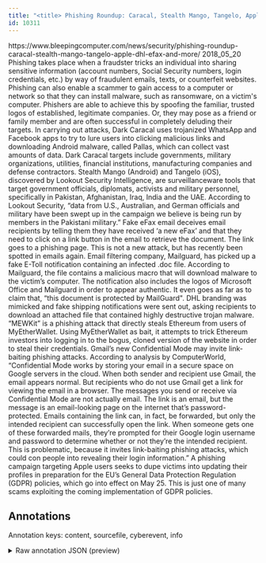 ```yaml
---
title: "<title> Phishing Roundup: Caracal, Stealth Mango, Tangelo, Apple, DHL, eFax & More </title>"
id: 10311
---
```


<title> Phishing Roundup: Caracal, Stealth Mango, Tangelo, Apple, DHL, eFax & More </title>
<source> https://www.bleepingcomputer.com/news/security/phishing-roundup-caracal-stealth-mango-tangelo-apple-dhl-efax-and-more/ </source>
<date> 2018_05_20 </date>
<text>
Phishing takes place when a fraudster tricks an individual into sharing sensitive information (account numbers, Social Security numbers, login credentials, etc.) by way of fraudulent emails, texts, or counterfeit websites. Phishing can also enable a scammer to gain access to a computer or network so that they can install malware, such as ransomware, on a victim's computer. Phishers are able to achieve this by spoofing the familiar, trusted logos of established, legitimate companies. Or, they may pose as a friend or family member and are often successful in completely deluding their targets. 
    In carrying out attacks, Dark Caracal uses trojanized WhatsApp and Facebook apps to try to lure users into clicking malicious links and downloading Android malware, called Pallas, which can collect vast amounts of data. Dark Caracal targets include governments, military organizations, utilities, financial institutions, manufacturing companies and defense contractors.
    Stealth Mango (Android) and Tangelo (iOS), discovered by Lookout Security Intelligence, are surveillanceware tools that target government officials, diplomats, activists and military personnel, specifically in Pakistan, Afghanistan, Iraq, India and the UAE. According to Lookout Security, “data from U.S., Australian, and German officials and military have been swept up in the campaign we believe is being run by members in the Pakistani military.”
    Fake eFax email deceives email recipients by telling them they have received ‘a new eFax’ and that they need to click on a link button in the email to retrieve the document. The link goes to a phishing page. This is not a new attack, but has recently been spotted in emails again.
    Email filtering company, Mailguard, has picked up a fake E-Toll notification containing an infected .doc file. According to Mailguard, the file contains a malicious macro that will download malware to the victim’s computer. The notification also includes the logos of Microsoft Office and Mailguard in order to appear authentic. It even goes as far as to claim that, “this document is protected by MailGuard".
    DHL branding was mimicked and fake shipping notifications were sent out, asking recipients to download an attached file that contained highly destructive trojan malware.     
    “MEWKit” is a phishing attack that directly steals Ethereum from users of MyEtherWallet. Using MyEtherWallet as bait, it attempts to trick Ethereum investors into logging in to the bogus, cloned version of the website in order to steal their credentials.   
    Gmail’s new Confidential Mode may invite link-baiting phishing attacks. According to analysis by ComputerWorld, “Confidential Mode works by storing your email in a secure space on Google servers in the cloud. When both sender and recipient use Gmail, the email appears normal. But recipients who do not use Gmail get a link for viewing the email in a browser. The messages you send or receive via Confidential Mode are not actually email. The link is an email, but the message is an email-looking page on the internet that’s password-protected. Emails containing the link can, in fact, be forwarded, but only the intended recipient can successfully open the link. When someone gets one of these forwarded mails, they’re prompted for their Google login username and password to determine whether or not they’re the intended recipient. This is problematic, because it invites link-baiting phishing attacks, which could con people into revealing their login information.”
    A phishing campaign targeting Apple users seeks to dupe victims into updating their profiles in preparation for the EU’s General Data Protection Regulation (GDPR) policies, which go into effect on May 25. This is just one of many scams exploiting the coming implementation of GDPR policies.
</text>



## Annotations

Annotation keys: content, sourcefile, cyberevent, info

<details>
<summary>Raw annotation JSON (preview)</summary>

```json
{
  "content": "Phishing takes place when a fraudster tricks an individual into sharing sensitive information (account numbers, Social Security numbers, login credentials, etc.) by way of fraudulent emails, texts, or counterfeit websites. Phishing can also enable a scammer to gain access to a computer or network so that they can install malware, such as ransomware, on a victim's computer. Phishers are able to achieve this by spoofing the familiar, trusted logos of established, legitimate companies. Or, they may pose as a friend or family member and are often successful in completely deluding their targets.      In carrying out attacks, Dark Caracal uses trojanized WhatsApp and Facebook apps to try to lure users into clicking malicious links and downloading Android malware, called Pallas, which can collect vast amounts of data. Dark Caracal targets include governments, military organizations, utilities, financial institutions, manufacturing companies and defense contractors.     Stealth Mango (Android) and Tangelo (iOS), discovered by Lookout Security Intelligence, are surveillanceware tools that target government officials, diplomats, activists and military personnel, specifically in Pakistan, Afghanistan, Iraq, India and the UAE. According to Lookout Security, \u201cdata from U.S., Australian, and German officials and military have been swept up in the campaign we believe is being run by members in the Pakistani military.\u201d     Fake eFax email deceives email recipients by telling them they have received \u2018a new eFax\u2019 and that they need to click on a link button in the email to retrieve the document. The link goes to a phishing page. This is not a new attack, but has recently been spotted in emails again.     Email filtering company, Mailguard, has picked up a fake E-Toll notification containing an infected .doc file. According to Mailguard, the file contains a malicious macro that will download malware to the victim\u2019s computer. The notification also includes the logos of Microsoft Office and Mailguard in order to appear authentic. It even goes as far as to claim that, \u201cthis document is protected by MailGuard\".     DHL branding was mimicked and fake shipping notifications were sent out, asking recipients to download an attached file that contained highly destructive trojan malware.          \u201cMEWKit\u201d is a phishing attack that directly steals Ethereum from users of MyEtherWallet. Using MyEtherWallet as bait, it attempts to trick Ethereum investors into logging in to the bogus, cloned version of the website in order to steal their credentials.        Gmail\u2019s new Confidential Mode may invite link-baiting phishing attacks. According to analysis by ComputerWorld, \u201cConfidential Mode works by storing your email in a secure space on Google servers in the cloud. When both sender and recipient use Gmail, the email appears normal. But recipients who do not use Gmail get a link for viewing the email in a browser. The messages you send or receive via Confidential Mode are not actually email. The link is an email, but the message is an email-looking page on the internet that\u2019s password-protected. Emails containing the link can, in fact, be forwarded, but only the intended recipient can successfully open the link. When someone gets one of these forwarded mails, they\u2019re prompted for their Google login username and password to determine whether or not they\u2019re the intended recipient. This is problematic, because it invites link-baiting phishing attacks, which could con people into revealing their login information.\u201d     A phishing campaign targeting Apple users seeks to dupe victims into updating their profiles in preparation for the EU\u2019s General Data Protection Regulation (GDPR) policies, which go into effect on May 25. This is just one of many scams exploiting the coming implementation of GDPR policies.",
  "sourcefile": "10311.txt",
  "cyberevent": {
    "hopper": [
      {

```
</details>
